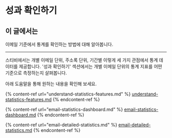 # 성과 확인하기

## 이 글에서는

이메일 기준에서 통계를 확인하는 방법에 대해 알아봅니다.

***

스티비에서는 개별 이메일 단위, 주소록 단위, 기간별 이렇게 세 가지 관점에서 통계 데이터를 제공합니다. '성과 확인하기' 섹션에서는 개별 이메일 단위의 통계 지표를 어떤 기준으로 측정하는지 살펴봅니다.

아래 도움말을 통해 원하는 내용을 확인해 보세요.

{% content-ref url="understand-statistics-features.md" %}
[understand-statistics-features.md](understand-statistics-features.md)
{% endcontent-ref %}

{% content-ref url="email-statistics-dashboard.md" %}
[email-statistics-dashboard.md](email-statistics-dashboard.md)
{% endcontent-ref %}

{% content-ref url="email-detailed-statistics.md" %}
[email-detailed-statistics.md](email-detailed-statistics.md)
{% endcontent-ref %}
